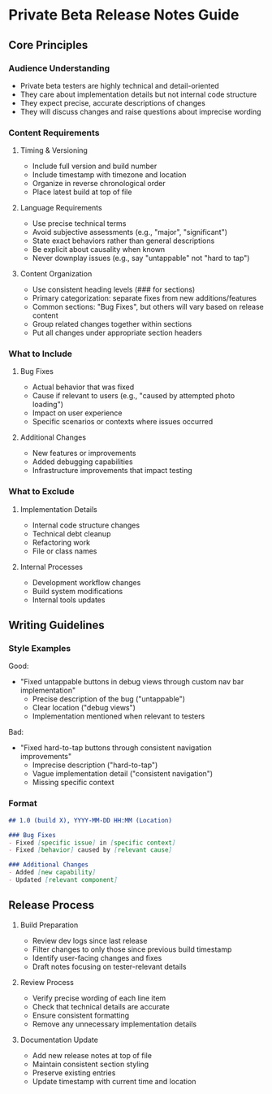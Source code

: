 # Private Beta Release Notes Guide

## Core Principles

### Audience Understanding
- Private beta testers are highly technical and detail-oriented
- They care about implementation details but not internal code structure
- They expect precise, accurate descriptions of changes
- They will discuss changes and raise questions about imprecise wording

### Content Requirements

1. Timing & Versioning
   - Include full version and build number
   - Include timestamp with timezone and location
   - Organize in reverse chronological order
   - Place latest build at top of file

2. Language Requirements
   - Use precise technical terms
   - Avoid subjective assessments (e.g., "major", "significant")
   - State exact behaviors rather than general descriptions
   - Be explicit about causality when known
   - Never downplay issues (e.g., say "untappable" not "hard to tap")

3. Content Organization
   - Use consistent heading levels (### for sections)
   - Primary categorization: separate fixes from new additions/features
   - Common sections: "Bug Fixes", but others will vary based on release content
   - Group related changes together within sections
   - Put all changes under appropriate section headers

### What to Include

1. Bug Fixes
   - Actual behavior that was fixed
   - Cause if relevant to users (e.g., "caused by attempted photo loading")
   - Impact on user experience
   - Specific scenarios or contexts where issues occurred

2. Additional Changes
   - New features or improvements
   - Added debugging capabilities
   - Infrastructure improvements that impact testing

### What to Exclude

1. Implementation Details
   - Internal code structure changes
   - Technical debt cleanup
   - Refactoring work
   - File or class names

2. Internal Processes
   - Development workflow changes
   - Build system modifications
   - Internal tools updates

## Writing Guidelines

### Style Examples

Good:
- "Fixed untappable buttons in debug views through custom nav bar implementation"
  * Precise description of the bug ("untappable")
  * Clear location ("debug views")
  * Implementation mentioned when relevant to testers

Bad:
- "Fixed hard-to-tap buttons through consistent navigation improvements"
  * Imprecise description ("hard-to-tap")
  * Vague implementation detail ("consistent navigation")
  * Missing specific context

### Format

```markdown
## 1.0 (build X), YYYY-MM-DD HH:MM (Location)

### Bug Fixes
- Fixed [specific issue] in [specific context]
- Fixed [behavior] caused by [relevant cause]

### Additional Changes
- Added [new capability]
- Updated [relevant component]
```

## Release Process

1. Build Preparation
   - Review dev logs since last release
   - Filter changes to only those since previous build timestamp
   - Identify user-facing changes and fixes
   - Draft notes focusing on tester-relevant details

2. Review Process
   - Verify precise wording of each line item
   - Check that technical details are accurate
   - Ensure consistent formatting
   - Remove any unnecessary implementation details

3. Documentation Update
   - Add new release notes at top of file
   - Maintain consistent section styling
   - Preserve existing entries
   - Update timestamp with current time and location